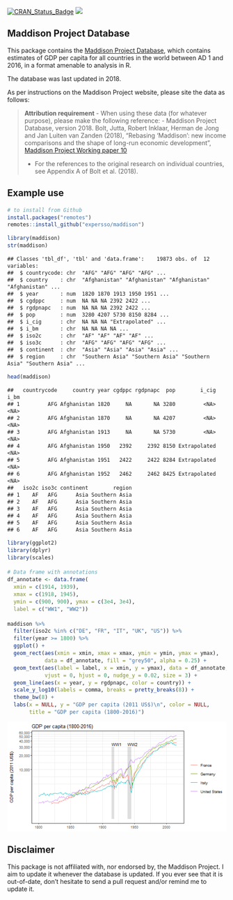 [![CRAN\_Status\_Badge](http://www.r-pkg.org/badges/version/maddison)](http://cran.r-project.org/package=maddison)
[![](http://cranlogs.r-pkg.org/badges/grand-total/maddison)](http://cran.r-project.org/web/packages/maddison)

## Maddison Project Database

This package contains the [Maddison Project
Database](http://www.ggdc.net/maddison), which contains estimates of GDP
per capita for all countries in the world between AD 1 and 2016, in a
format amenable to analysis in R.

The database was last updated in 2018.

As per instructions on the Maddison Project website, please site the
data as follows:

> **Attribution requirement** - When using these data (for whatever
> purpose), please make the following reference: - Maddison Project
> Database, version 2018. Bolt, Jutta, Robert Inklaar, Herman de Jong
> and Jan Luiten van Zanden (2018), “Rebasing ‘Maddison’: new income
> comparisons and the shape of long-run economic development”, [Maddison
> Project Working
> paper 10](https://www.rug.nl/ggdc/historicaldevelopment/maddison/research)
> - For the references to the original research on individual countries,
> see Appendix A of Bolt et al. (2018).

## Example use

``` r
# to install from Github
install.packages("remotes")
remotes::install_github("expersso/maddison")
```

``` r
library(maddison)
str(maddison)
```

    ## Classes 'tbl_df', 'tbl' and 'data.frame':    19873 obs. of  12 variables:
    ##  $ countrycode: chr  "AFG" "AFG" "AFG" "AFG" ...
    ##  $ country    : chr  "Afghanistan" "Afghanistan" "Afghanistan" "Afghanistan" ...
    ##  $ year       : num  1820 1870 1913 1950 1951 ...
    ##  $ cgdppc     : num  NA NA NA 2392 2422 ...
    ##  $ rgdpnapc   : num  NA NA NA 2392 2422 ...
    ##  $ pop        : num  3280 4207 5730 8150 8284 ...
    ##  $ i_cig      : chr  NA NA NA "Extrapolated" ...
    ##  $ i_bm       : chr  NA NA NA NA ...
    ##  $ iso2c      : chr  "AF" "AF" "AF" "AF" ...
    ##  $ iso3c      : chr  "AFG" "AFG" "AFG" "AFG" ...
    ##  $ continent  : chr  "Asia" "Asia" "Asia" "Asia" ...
    ##  $ region     : chr  "Southern Asia" "Southern Asia" "Southern Asia" "Southern Asia" ...

``` r
head(maddison)
```

    ##   countrycode     country year cgdppc rgdpnapc  pop        i_cig i_bm
    ## 1         AFG Afghanistan 1820     NA       NA 3280         <NA> <NA>
    ## 2         AFG Afghanistan 1870     NA       NA 4207         <NA> <NA>
    ## 3         AFG Afghanistan 1913     NA       NA 5730         <NA> <NA>
    ## 4         AFG Afghanistan 1950   2392     2392 8150 Extrapolated <NA>
    ## 5         AFG Afghanistan 1951   2422     2422 8284 Extrapolated <NA>
    ## 6         AFG Afghanistan 1952   2462     2462 8425 Extrapolated <NA>
    ##   iso2c iso3c continent        region
    ## 1    AF   AFG      Asia Southern Asia
    ## 2    AF   AFG      Asia Southern Asia
    ## 3    AF   AFG      Asia Southern Asia
    ## 4    AF   AFG      Asia Southern Asia
    ## 5    AF   AFG      Asia Southern Asia
    ## 6    AF   AFG      Asia Southern Asia

``` r
library(ggplot2)
library(dplyr)
library(scales)

# Data frame with annotations
df_annotate <- data.frame(
  xmin = c(1914, 1939),
  xmax = c(1918, 1945),
  ymin = c(900, 900), ymax = c(3e4, 3e4),
  label = c("WW1", "WW2"))

maddison %>%
  filter(iso2c %in% c("DE", "FR", "IT", "UK", "US")) %>%
  filter(year >= 1800) %>%
  ggplot() +
  geom_rect(aes(xmin = xmin, xmax = xmax, ymin = ymin, ymax = ymax),
            data = df_annotate, fill = "grey50", alpha = 0.25) +
  geom_text(aes(label = label, x = xmin, y = ymax), data = df_annotate, 
            vjust = 0, hjust = 0, nudge_y = 0.02, size = 3) +
  geom_line(aes(x = year, y = rgdpnapc, color = country)) +
  scale_y_log10(labels = comma, breaks = pretty_breaks(8)) +
  theme_bw(8) +
  labs(x = NULL, y = "GDP per capita (2011 US$)\n", color = NULL,
       title = "GDP per capita (1800-2016)")
```

<img src="man/figures/README-line_plot-1.png" style="display: block; margin: auto;" />

## Disclaimer

This package is not affiliated with, nor endorsed by, the Maddison
Project. I aim to update it whenever the database is updated. If you
ever see that it is out-of-date, don’t hesitate to send a pull request
and/or remind me to update it.
